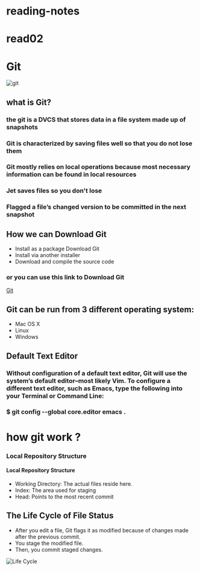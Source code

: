 # reading-notes
# read02
# Git
![git](https://cdn.educba.com/academy/wp-content/uploads/2019/04/What-is-Git-1.jpg)
##  what is Git?
### the git is a DVCS that stores data in a file system made up of snapshots
### Git is characterized by saving files well so that you do not lose them
### Git mostly relies on local operations because most necessary information can be found in local resources
### Jet saves files so you don't lose 
### Flagged a file’s changed version to be committed in the next snapshot

## How we can Download Git
- Install as a package Download Git
- Install via another installer
- Download and compile the source code

### or you can use this link to Download Git
[Git](http://git-scm.com/download/mac)

## Git can be run from 3 different operating system:
- Mac OS X
- Linux
- Windows
## Default Text Editor
### Without configuration of a default text editor, Git will use the system’s default editor–most likely Vim. To configure a different text editor, such as Emacs, type the following into your Terminal or Command Line:

### $ git config --global core.editor emacs .

# how git work ?


### Local Repository Structure
#### Local Repository Structure
- Working Directory: The actual files reside here.
- Index: The area used for staging
- Head: Points to the most recent commit

## The Life Cycle of File Status
- After you edit a file, Git flags it as modified because of changes made after the previous commit.
- You stage the modified file.
- Then, you commit staged changes.


![Life Cycle](http://git-scm.com/figures/18333fig0201-tn.png)
